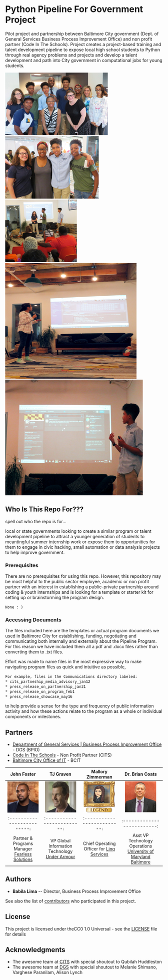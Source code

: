 # Python Pipeline For Government Project

Pilot project and partnership between Baltimore City government (Dept. of General Services Business Process Improvement Office) and non profit partner (Code In The Schools). Project creates a project-based training and talent development pipeline to expose local high school students to Python through real agency problems and projects and develop a talent development and path into City government in computational jobs for young students.  

<img src='Media_and_Photos/CITSDGS_2.jpg' height=200> <img src='Media_and_Photos/CITSDGS_3.jpg' height=200> <img src='Media_and_Photos/CITSDGS_4.jpg' height=200>
<img src='Media_and_Photos/CITSDGS_15.jpg' height=370 width=420> <img src='Media_and_Photos/CITSDGS_16.jpg' height=370 width=440>  

## Who Is This Repo For???

spell out who the repo is for...

local or state governments looking to create a similar program or talent development pipeline to attract a younger generation of students to meantingful summer internship work or expose them to opportunities for them to engage in civic hacking, small automation or data analysis projects to help improve government.

### Prerequisites

There are no prerequisites for using this repo. However, this repository may be most helpful to the public sector employee, academic or non profit partner with an interest in establishing a public-private partnership around coding & youth internships and is looking for a template or starter kit for setting up or brainstorming the program design.
```
None : )
```

### Accessing Documents

The files included here are the templates or actual program documents we used in Baltimore City for establishing, funding, negotiating and communicating both internally and externally about the Pipeline Program.  For this reason we have included them all a pdf and .docx files rather than converting them to .txt files.  

Effort was made to name files in the most expressive way to make navigating program files as quick and intuitive as possible,
```
For example, files in the Communications directory labeled:
* cits_partneship_media_advisory_jan12
* press_release_on_partnership_jan31
* press_release_on_program_feb1
* press_release_showcase_may16
```
to help provide a sense for the type and frequency of public information activity and how these actions relate to the program as a whole or individual components or milestones.


## Partners

* [Department of General Services | Business Process Improvement Office](https://generalservices.baltimorecity.gov/business-process-improvement-office) - DGS (BPIO)
* [Code In The Schools](https://www.codeintheschools.org/) - Non Profit Partner (CITS)
* [Baltimore City Office of IT](https://moit.baltimorecity.gov/) - BCIT

John Foster                |  TJ Graven                |  Mallory Zimmerman        |  Dr. Brian Coats                
:-------------------------:|:-------------------------:|:-------------------------:|:-------------------------:
 <img src='Media_and_Photos/Headshots/frl.png' height=100 width=100> | <img src='Media_and_Photos/Headshots/ua.png' height=100 width=100> | <img src='Media_and_Photos/Headshots/lnq.png' height=100 width=100> | <img src='Media_and_Photos/Headshots/umb.png' height=100 width=100>                     |                           |                           |
:-------------------------:|:-------------------------:|:-------------------------:|:-------------------------:
  Partner & Programs Manager [Fearless Solutions](http://fearless.tech/) | VP Global Information Technology [Under Armour](https://www.underarmour.com/en-us/) | Chief Operating Officer for [Linq Services](https://www.linqservices.com/) | Asst VP Technology Operations [University of Maryland Baltimore](http://www.umaryland.edu/)                       
                       



## Authors

* **Babila Lima**  -- Director, Business Process Improvement Office

See also the list of [contributors](https://github.com/brl1906/PythonPipelineProgram/blob/master/Initiation_Planning/project_contributors_list.txt) who participated in this project.

## License

This project is licensed under theCC0 1.0 Universal - see the [LICENSE](https://github.com/brl1906/PythonPipelineProgram/blob/master/License.txt) file for details

## Acknowledgments

* The awesome team at [CITS](https://www.codeintheschools.org/staff/) with special shoutout to Qubilah Huddleston
* The awesome team at [DGS](https://generalservices.baltimorecity.gov/) with special shoutout to Melanie Shimano, Varghese Paranilam, Alison Lynch
